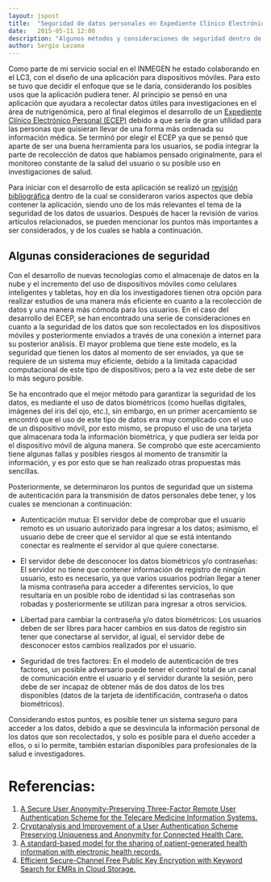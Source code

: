 ```yaml
---
layout: jspost
title:  "Seguridad de datos personales en Expediente Clínico Electrónico Personal"
date:   2015-05-11 12:00
description: "Algunos métodos y consideraciones de seguridad dentro de la aplicación móvil del ECEP"
author: Sergio Lezama
---
```


Como parte de mi servicio social en el INMEGEN he estado colaborando en el LC3, con el diseño de una aplicación para dispositivos móviles. Para esto se tuvo que decidir el enfoque que se le daría, considerando los posibles usos que la aplicación pudiera tener. Al principio se pensó en una aplicación que ayudara a recolectar datos útiles para 
investigaciones en el área de nutrigenómica, pero al final elegimos el desarrollo de un [Expediente Clínico Electrónico
Personal (ECEP)](https://github.com/LC3-INMEGEN/ECEP) debido a que sería de gran utilidad para las personas que quisieran llevar de una forma más ordenada su información médica. Se terminó por elegir el ECEP ya que se pensó que aparte de ser una buena herramienta para los usuarios, se podía integrar la parte de recolección de datos que habíamos pensado originalmente, para el monitoreo constante de la salud del usuario o su posible uso en investigaciones de salud.

Para iniciar con el desarrollo de esta aplicación se realizó un [revisión bibliográfica](https://github.com/LC3-INMEGEN/ECEP/blob/master/bibliografia.md) dentro de
la cual se consideraron varios aspectos que debía contener la aplicación, siendo uno de los más relevantes
el tema de la seguridad de los datos de usuarios. Después de hacer la revisión de varios artículos
relacionados, se pueden mencionar los puntos más importantes a ser considerados, y de los cuales se
habla a continuación.

## Algunas consideraciones de seguridad

Con el desarrollo de nuevas tecnologías como el almacenaje de datos en la nube y el incremento del uso de
dispositivos móviles como celulares inteligentes y tabletas, hoy en día los investigadores tienen otra opción
para realizar estudios de una manera más eficiente en cuanto a la recolección de datos y una manera más cómoda
para los usuarios. En el caso del desarrollo del ECEP, se han encontrado una serie de consideraciones
en cuanto a la seguridad de los datos que son recolectados en los dispositivos móviles y posteriormente
enviados a través de una conexión a internet para su posterior análisis. El mayor problema que tiene este
modelo, es la seguridad que tienen los datos al momento de ser enviados, ya que se requiere de un sistema
muy eficiente, debido a la limitada capacidad computacional de este tipo de dispositivos; pero a la vez este
debe de ser lo más seguro posible.

Se ha encontrado que el mejor método para garantizar la seguridad de los datos, es mediante el uso de datos
biométricos (como huellas digitales, imágenes del iris del ojo, etc.), sin embargo, en un primer acercamiento
se encontró que el uso de este tipo de datos era muy complicado con el uso de un dispositivo móvil, por esto
mismo, se propuso el uso de una tarjeta que almacenara toda la información biométrica, y que pudiera ser leída
por el dispositivo móvil de alguna manera. Se comprobó que este acercamiento tiene algunas fallas y posibles
riesgos al momento de transmitir la información, y es por esto que se han realizado otras propuestas más
sencillas.

Posteriormente, se determinaron los puntos de seguridad que un sistema de autenticación para la transmisión
de datos personales debe tener, y los cuales se mencionan a continuación:

- Autenticación mutua: El servidor debe de comprobar que el usuario remoto es un usuario autorizado para
ingresar a los datos; asimismo, el usuario debe de creer que el servidor al que se está intentando conectar
es realmente el servidor al que quiere conectarse.

- El servidor debe de desconocer los datos biométricos y/o contraseñas: El servidor no tiene que contener
información de registro de ningún usuario, esto es necesario, ya que varios usuarios podrían llegar a tener
la misma contraseña para acceder a diferentes servicios, lo que resultaría en un posible robo de identidad
si las contraseñas son robadas y posteriormente se utilizan para ingresar a otros servicios.

- Libertad para cambiar la contraseña y/o datos biométricos: Los usuarios deben de ser libres para hacer
cambios en sus datos de registro sin tener que conectarse al servidor, al igual, el servidor debe de desconocer
estos cambios realizados por el usuario.

- Seguridad de tres factores: En el modelo de autenticación de tres factores, un posible adversario puede
tener el control total de un canal de comunicación entre el usuario y el servidor durante la sesión, pero
debe de ser incapaz de obtener más de dos datos de los tres disponibles (datos de la tarjeta de
identificación, contraseña o datos biométricos).

Considerando estos puntos, es posible tener un sistema seguro para acceder a los datos, debido a
que se desvincula la información personal de los datos que son recolectados, y solo es posible para el
dueño acceder a ellos, o si lo permite, también estarían disponibles para profesionales de la salud e investigadores.

# Referencias:

1. [A Secure User Anonymity-Preserving Three-Factor Remote User Authentication Scheme for the Telecare Medicine Information Systems.](http://www.ncbi.nlm.nih.gov/pubmed/25677956)
2. [Cryptanalysis and Improvement of a User Authentication Scheme Preserving Uniqueness and Anonymity for Connected Health Care.](http://link.springer.com/article/10.1007%2Fs10916-014-0179-x)
3. [A standard-based model for the sharing of patient-generated health information with electronic health records.](http://link.springer.com/article/10.1007%2Fs00779-014-0806-z)
4. [Efficient Secure-Channel Free Public Key Encryption with Keyword Search for EMRs in Cloud Storage.](http://link.springer.com/article/10.1007%2Fs10916-014-0178-y)

